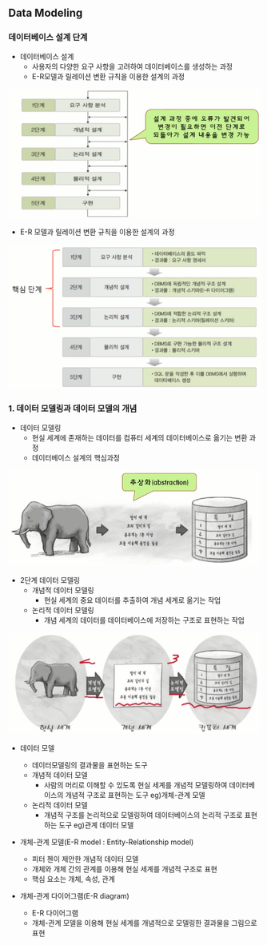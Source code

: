 ## Data Modeling

### 데이터베이스 설계 단계
- 데이터베이스 설계
    - 사용자의 다양한 요구 사항을 고려하여 데이터베이스를 생성하는 과정
    - E-R모델과 릴레이션 변환 규칙을 이용한 설계의 과정

![설계단계](./img/설계단계.png)

- E-R 모델과 릴레이션 변환 규칙을 이용한 설계의 과정

![설계과정](./img/설계과정.png)

### 1. 데이터 모델링과 데이터 모델의 개념

- 데이터 모델링
    - 현실 세계에 존재하는 데이터를 컴퓨터 세계의 데이터베이스로 옮기는 변환 과정
    - 데이터베이스 설계의 핵심과정

![개념적설계단계](./img/개념적설계단계.png)

- 2단계 데이터 모델링
    - 개념적 데이터 모델링
        - 현실 세계의 중요 데이터를 추출하여 개념 세계로 옮기는 작업
    - 논리적 데이터 모델링
        - 개념 세계의 데이터를 데이터베이스에 저장하는 구조로 표현하는 작업

![코끼리](./img/코끼리.png)

- 데이터 모델
    - 데이터모델링의 결과물을 표현하는 도구
    - 개념적 데이터 모델
        - 사람의 머리로 이해할 수 있도록 현실 세계를 개념적 모델링하여 데이터베이스의 개념적 구조로 표현하는 도구
        eg)개체-관계 모델
    - 논리적 데이터 모델
        - 개념적 구조를 논리적으로 모델링하여 데이터베이스의 논리적 구조로 표현하는 도구
        eg)관계 데이터 모델

- 개체-관계 모델(E-R model : Entity-Relationship model)
    - 피터 첸이 제안한 개념적 데이터 모델
    - 개체와 개체 간의 관계를 이용해 현실 세계를 개념적 구조로 표현
    - 핵심 요소는 개체, 속성, 관계

- 개체-관계 다이어그램(E-R diagram)
    - E-R 다이어그램
    - 개체-관계 모델을 이용해 현실 세계를 개념적으로 모델링한 결과물을 그림으로 표현

